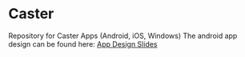 # Caster
Repository for Caster Apps (Android, iOS, Windows) 
The android app design can be found here: <a href="https://docs.google.com/presentation/d/1mL2SCdt58fwieVYCdFVPcE_G-W3EwfM3spEyMYp2hkk/edit?usp=sharing">App Design Slides</a>
